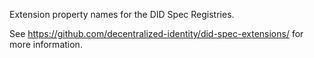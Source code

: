 Extension property names for the DID Spec Registries.

See https://github.com/decentralized-identity/did-spec-extensions/ for more information.
